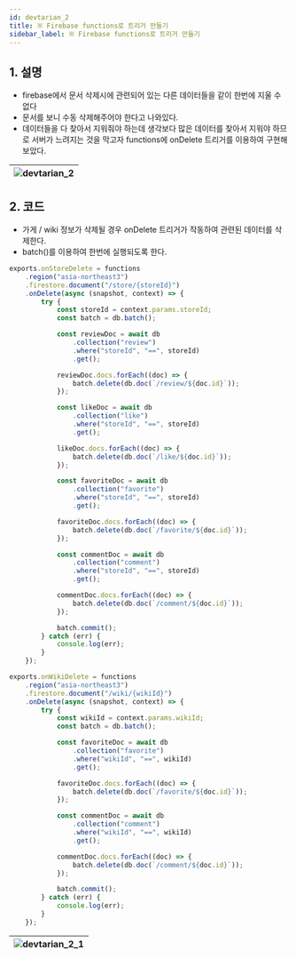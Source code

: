 ```yaml
---
id: devtarian_2
title: ※ Firebase functions로 트리거 만들기
sidebar_label: ※ Firebase functions로 트리거 만들기
---
```


## 1. 설명
- firebase에서 문서 삭제시에 관련되어 있는 다른 데이터들을 같이 한번에 지울 수 없다
- 문서를 보니 수동 삭제해주어야 한다고 나와있다.
- 데이터들을 다 찾아서 지워줘야 하는데 생각보다 많은 데이터를 찾아서 지워야 하므로 서버가 느려지는 것을 막고자 functions에 onDelete 트리거를 이용하여 구현해보았다. 

![devtarian_2](https://user-images.githubusercontent.com/29701385/107137426-ceee7900-694f-11eb-966d-65585c4727fe.png)|
|---|

## 2. 코드
- 가게 / wiki 정보가 삭제될 경우 onDelete 트리거가 작동하여 관련된 데이터를 삭제한다.
- batch()를 이용하여 한번에 실행되도록 한다.
```js
exports.onStoreDelete = functions
    .region("asia-northeast3")
    .firestore.document("/store/{storeId}")
    .onDelete(async (snapshot, context) => {
        try {
            const storeId = context.params.storeId;
            const batch = db.batch();

            const reviewDoc = await db
                .collection("review")
                .where("storeId", "==", storeId)
                .get();

            reviewDoc.docs.forEach((doc) => {
                batch.delete(db.doc(`/review/${doc.id}`));
            });

            const likeDoc = await db
                .collection("like")
                .where("storeId", "==", storeId)
                .get();

            likeDoc.docs.forEach((doc) => {
                batch.delete(db.doc(`/like/${doc.id}`));
            });

            const favoriteDoc = await db
                .collection("favorite")
                .where("storeId", "==", storeId)
                .get();

            favoriteDoc.docs.forEach((doc) => {
                batch.delete(db.doc(`/favorite/${doc.id}`));
            });

            const commentDoc = await db
                .collection("comment")
                .where("storeId", "==", storeId)
                .get();

            commentDoc.docs.forEach((doc) => {
                batch.delete(db.doc(`/comment/${doc.id}`));
            });

            batch.commit();
        } catch (err) {
            console.log(err);
        }
    });
```

```js
exports.onWikiDelete = functions
    .region("asia-northeast3")
    .firestore.document("/wiki/{wikiId}")
    .onDelete(async (snapshot, context) => {
        try {
            const wikiId = context.params.wikiId;
            const batch = db.batch();

            const favoriteDoc = await db
                .collection("favorite")
                .where("wikiId", "==", wikiId)
                .get();

            favoriteDoc.docs.forEach((doc) => {
                batch.delete(db.doc(`/favorite/${doc.id}`));
            });

            const commentDoc = await db
                .collection("comment")
                .where("wikiId", "==", wikiId)
                .get();

            commentDoc.docs.forEach((doc) => {
                batch.delete(db.doc(`/comment/${doc.id}`));
            });

            batch.commit();
        } catch (err) {
            console.log(err);
        }
    });
```

|![devtarian_2_1](https://user-images.githubusercontent.com/29701385/107137668-2c83c500-6952-11eb-8435-a30bb30ea7a3.png)|
|---|
